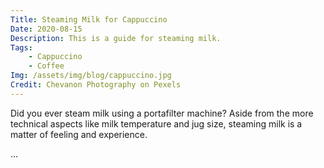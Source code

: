 ```yaml
---
Title: Steaming Milk for Cappuccino
Date: 2020-08-15
Description: This is a guide for steaming milk.
Tags:
    - Cappuccino
    - Coffee
Img: /assets/img/blog/cappuccino.jpg
Credit: Chevanon Photography on Pexels
---
```


Did you ever steam milk using a portafilter machine? Aside from the more
technical aspects like milk temperature and jug size, steaming milk is a
matter of feeling and experience.

...